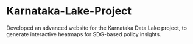 # Karnataka-Lake-Project
Developed an advanced website for the Karnataka Data Lake project, to generate interactive heatmaps for SDG-based policy insights. 
